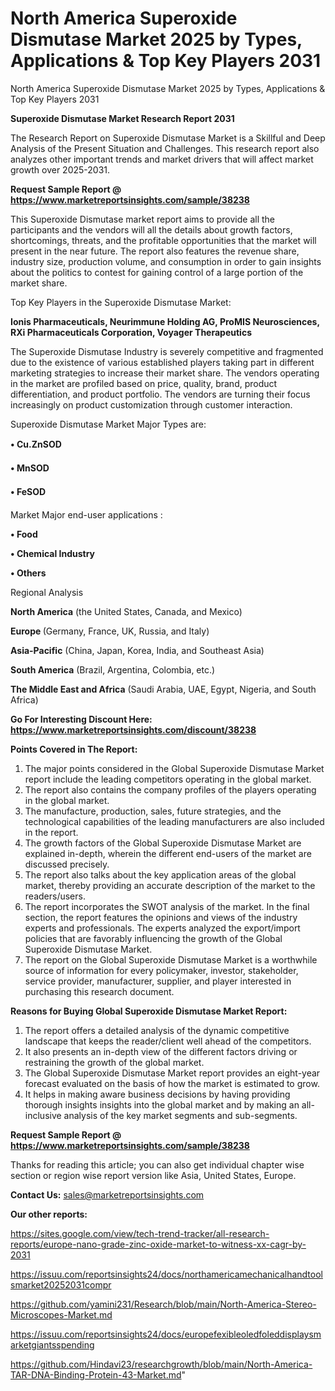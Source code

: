# North America Superoxide Dismutase Market 2025 by Types, Applications & Top Key Players 2031
 North America Superoxide Dismutase Market 2025 by Types, Applications & Top Key Players 2031

<strong>Superoxide Dismutase Market Research Report 2031</strong>

The Research Report on Superoxide Dismutase Market is a Skillful and Deep Analysis of the Present Situation and Challenges. This research report also analyzes other important trends and market drivers that will affect market growth over 2025-2031.

<strong>Request Sample Report @ <a href=https://www.marketreportsinsights.com/sample/38238>https://www.marketreportsinsights.com/sample/38238</a></strong>

This Superoxide Dismutase market report aims to provide all the participants and the vendors will all the details about growth factors, shortcomings, threats, and the profitable opportunities that the market will present in the near future. The report also features the revenue share, industry size, production volume, and consumption in order to gain insights about the politics to contest for gaining control of a large portion of the market share.

Top Key Players in the Superoxide Dismutase Market:

<strong>Ionis Pharmaceuticals, Neurimmune Holding AG, ProMIS Neurosciences, RXi Pharmaceuticals Corporation, Voyager Therapeutics</strong>

The Superoxide Dismutase Industry is severely competitive and fragmented due to the existence of various established players taking part in different marketing strategies to increase their market share. The vendors operating in the market are profiled based on price, quality, brand, product differentiation, and product portfolio. The vendors are turning their focus increasingly on product customization through customer interaction.

Superoxide Dismutase Market Major Types are:

<strong>•  Cu.ZnSOD

•  MnSOD

•  FeSOD</strong>

Market Major end-user applications :

<strong>•  Food

•  Chemical Industry

•  Others</strong>

Regional Analysis

</u><strong><b>North America</b></strong> (the United States, Canada, and Mexico)

<strong><b>Europe </b></strong>(Germany, France, UK, Russia, and Italy)

<strong><b>Asia-Pacific</b></strong> (China, Japan, Korea, India, and Southeast Asia)

<strong><b>South America</b></strong> (Brazil, Argentina, Colombia, etc.)

<strong><b>The Middle East and Africa</b></strong> (Saudi Arabia, UAE, Egypt, Nigeria, and South Africa)

<strong>Go For Interesting Discount Here: <a href=https://www.marketreportsinsights.com/discount/38238>https://www.marketreportsinsights.com/discount/38238</a></strong>

<strong>Points Covered in The Report:</strong>
<ol>
  <li>The major points considered in the Global Superoxide Dismutase Market report include the leading competitors operating in the global market.</li>
  <li>The report also contains the company profiles of the players operating in the global market.</li>
  <li>The manufacture, production, sales, future strategies, and the technological capabilities of the leading manufacturers are also included in the report.</li>
  <li>The growth factors of the Global Superoxide Dismutase Market are explained in-depth, wherein the different end-users of the market are discussed precisely.</li>
  <li>The report also talks about the key application areas of the global market, thereby providing an accurate description of the market to the readers/users.</li>
  <li>The report incorporates the SWOT analysis of the market. In the final section, the report features the opinions and views of the industry experts and professionals. The experts analyzed the export/import policies that are favorably influencing the growth of the Global Superoxide Dismutase Market.</li>
  <li>The report on the Global Superoxide Dismutase Market is a worthwhile source of information for every policymaker, investor, stakeholder, service provider, manufacturer, supplier, and player interested in purchasing this research document.</li>
</ol>
<strong>Reasons for Buying Global Superoxide Dismutase Market Report:</strong>

<ol>
  <li>The report offers a detailed analysis of the dynamic competitive landscape that keeps the reader/client well ahead of the competitors.</li>
  <li>It also presents an in-depth view of the different factors driving or restraining the growth of the global market.</li>
  <li>The Global Superoxide Dismutase Market report provides an eight-year forecast evaluated on the basis of how the market is estimated to grow.</li>
  <li>It helps in making aware business decisions by having providing thorough insights insights into the global market and by making an all-inclusive analysis of the key market segments and sub-segments.</li>
</ol>
<strong>Request Sample Report @ <a href=https://www.marketreportsinsights.com/sample/38238>https://www.marketreportsinsights.com/sample/38238</a></strong>


Thanks for reading this article; you can also get individual chapter wise section or region wise report version like Asia, United States, Europe.

<strong>Contact Us:</strong>
sales@marketreportsinsights.com

<strong>Our other reports:</strong>

<a href=https://sites.google.com/view/tech-trend-tracker/all-research-reports/europe-nano-grade-zinc-oxide-market-to-witness-xx-cagr-by-2031>https://sites.google.com/view/tech-trend-tracker/all-research-reports/europe-nano-grade-zinc-oxide-market-to-witness-xx-cagr-by-2031</a>

<a href=https://issuu.com/reportsinsights24/docs/northamericamechanicalhandtoolsmarket20252031compr>https://issuu.com/reportsinsights24/docs/northamericamechanicalhandtoolsmarket20252031compr</a>

<a href=https://github.com/yamini231/Research/blob/main/North-America-Stereo-Microscopes-Market.md>https://github.com/yamini231/Research/blob/main/North-America-Stereo-Microscopes-Market.md</a>

<a href=https://issuu.com/reportsinsights24/docs/europefexibleoledfoleddisplaysmarketgiantsspending>https://issuu.com/reportsinsights24/docs/europefexibleoledfoleddisplaysmarketgiantsspending</a>

<a href=https://github.com/Hindavi23/researchgrowth/blob/main/North-America-TAR-DNA-Binding-Protein-43-Market.md>https://github.com/Hindavi23/researchgrowth/blob/main/North-America-TAR-DNA-Binding-Protein-43-Market.md</a>"
